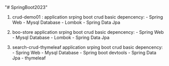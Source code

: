 "# SpringBoot2023" 
1. crud-demo01 : 
application srping boot crud basic 
	depencency:
		- Spring Web
		- Mysql Database
		- Lombok
		- Spring Data Jpa

2. boo-store
application srping boot crud basic 
	depencency:
		- Spring Web
		- Mysql Database
		- Lombok
		- Spring Data Jpa

3. search-crud-thymeleaf
application srping boot crud basic 
	depencency:
		- Spring Web
		- Mysql Database
		- Spring boot devtools
		- Spring Data Jpa
		- thymeleaf

